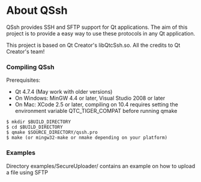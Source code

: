 About QSsh
==========

QSsh provides SSH and SFTP support for Qt applications. The aim of this project 
is to provide a easy way to use these protocols in any Qt application.

This project is based on Qt Creator's libQtcSsh.so. All the credits to
Qt Creator's team!


### Compiling QSsh

Prerequisites:
   * Qt 4.7.4 (May work with older versions)
   * On Windows: MinGW 4.4 or later, Visual Studio 2008 or later
   * On Mac: XCode 2.5 or later, compiling on 10.4 requires setting the
     environment variable QTC_TIGER_COMPAT before running qmake

	$ mkdir $BUILD_DIRECTORY
	$ cd $BUILD_DIRECTORY
	$ qmake $SOURCE_DIRECTORY/qssh.pro
	$ make (or mingw32-make or nmake depending on your platform)


### Examples

Directory examples/SecureUploader/ contains an example on how to upload 
a file using SFTP
